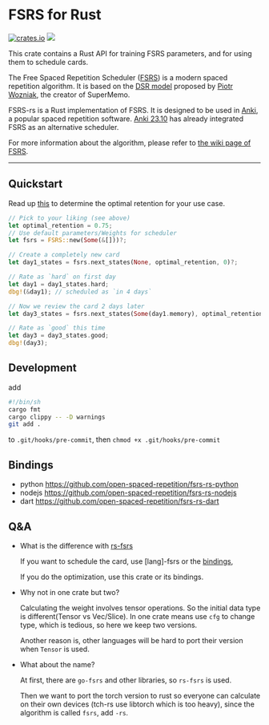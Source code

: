 # FSRS for Rust

[![crates.io](https://img.shields.io/crates/v/fsrs.svg)](https://crates.io/crates/fsrs) ![](https://github.com/open-spaced-repetition/fsrs-rs/actions/workflows/check.yml/badge.svg)

This crate contains a Rust API for training FSRS parameters, and for using them to schedule cards.

The Free Spaced Repetition Scheduler ([FSRS](https://github.com/open-spaced-repetition/fsrs4anki)) is a modern spaced repetition algorithm. It is based on the [DSR model](https://supermemo.guru/wiki/Three_component_model_of_memory) proposed by [Piotr Wozniak](https://supermemo.guru/wiki/Piotr_Wozniak), the creator of SuperMemo.

FSRS-rs is a Rust implementation of FSRS. It is designed to be used in [Anki](https://apps.ankiweb.net/), a popular spaced repetition software. [Anki 23.10](https://github.com/ankitects/anki/releases/tag/23.10) has already integrated FSRS as an alternative scheduler.

For more information about the algorithm, please refer to [the wiki page of FSRS](https://github.com/open-spaced-repetition/fsrs4anki/wiki/The-Algorithm).

---

## Quickstart

Read up [this](https://github.com/open-spaced-repetition/fsrs4anki/wiki/The-Optimal-Retention) to determine the optimal retention for your use case.

```rust
// Pick to your liking (see above)
let optimal_retention = 0.75;
// Use default parameters/Weights for scheduler
let fsrs = FSRS::new(Some(&[]))?;

// Create a completely new card
let day1_states = fsrs.next_states(None, optimal_retention, 0)?;

// Rate as `hard` on first day
let day1 = day1_states.hard;
dbg!(&day1); // scheduled as `in 4 days`

// Now we review the card 2 days later
let day3_states = fsrs.next_states(Some(day1.memory), optimal_retention, 2)?;

// Rate as `good` this time
let day3 = day3_states.good;
dbg!(day3);
```

## Development

add

```sh
#!/bin/sh
cargo fmt
cargo clippy -- -D warnings
git add .
```

to `.git/hooks/pre-commit`, then `chmod +x .git/hooks/pre-commit`

## Bindings

- python <https://github.com/open-spaced-repetition/fsrs-rs-python>
- nodejs <https://github.com/open-spaced-repetition/fsrs-rs-nodejs>
- dart <https://github.com/open-spaced-repetition/fsrs-rs-dart>

## Q&A

- What is the difference with [rs-fsrs](https://github.com/open-spaced-repetition/rs-fsrs)

  If you want to schedule the card, use \[lang\]-fsrs or the [bindings](https://github.com/open-spaced-repetition/rs-fsrs?tab=readme-ov-file#bindings),

  If you do the optimization, use this crate or its bindings.

- Why not in one crate but two?

  Calculating the weight involves tensor operations. So the initial data type is different(Tensor vs Vec/Slice). In one crate means use `cfg` to change type, which is tedious, so here we keep two versions.

  Another reason is, other languages will be hard to port their version when `Tensor` is used.

- What about the name?

  At first, there are `go-fsrs` and other libraries, so `rs-fsrs` is used.

  Then we want to port the torch version to rust so everyone can calculate on their own devices (tch-rs use libtorch which is too heavy), since the algorithm is called `fsrs`, add `-rs`.
